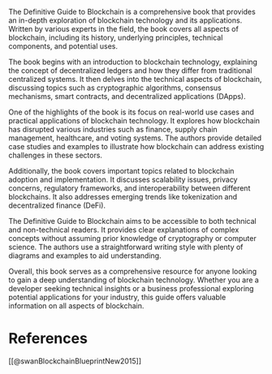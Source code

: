

The Definitive Guide to Blockchain is a comprehensive book that provides an in-depth exploration of blockchain technology and its applications. Written by various experts in the field, the book covers all aspects of blockchain, including its history, underlying principles, technical components, and potential uses.

The book begins with an introduction to blockchain technology, explaining the concept of decentralized ledgers and how they differ from traditional centralized systems. It then delves into the technical aspects of blockchain, discussing topics such as cryptographic algorithms, consensus mechanisms, smart contracts, and decentralized applications (DApps).

One of the highlights of the book is its focus on real-world use cases and practical applications of blockchain technology. It explores how blockchain has disrupted various industries such as finance, supply chain management, healthcare, and voting systems. The authors provide detailed case studies and examples to illustrate how blockchain can address existing challenges in these sectors.

Additionally, the book covers important topics related to blockchain adoption and implementation. It discusses scalability issues, privacy concerns, regulatory frameworks, and interoperability between different blockchains. It also addresses emerging trends like tokenization and decentralized finance (DeFi).

The Definitive Guide to Blockchain aims to be accessible to both technical and non-technical readers. It provides clear explanations of complex concepts without assuming prior knowledge of cryptography or computer science. The authors use a straightforward writing style with plenty of diagrams and examples to aid understanding.

Overall, this book serves as a comprehensive resource for anyone looking to gain a deep understanding of blockchain technology. Whether you are a developer seeking technical insights or a business professional exploring potential applications for your industry, this guide offers valuable information on all aspects of blockchain.

# References

[[@swanBlockchainBlueprintNew2015]]